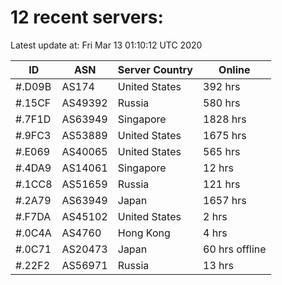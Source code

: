 # 12 recent servers:

Latest update at: Fri Mar 13 01:10:12 UTC 2020

| ID | ASN | Server Country | Online |
| -- | --- | -------------- | ------ |
| #.D09B | AS174 | United States | 392 hrs |
| #.15CF | AS49392 | Russia | 580 hrs |
| #.7F1D | AS63949 | Singapore | 1828 hrs |
| #.9FC3 | AS53889 | United States | 1675 hrs |
| #.E069 | AS40065 | United States | 565 hrs |
| #.4DA9 | AS14061 | Singapore | 12 hrs |
| #.1CC8 | AS51659 | Russia | 121 hrs |
| #.2A79 | AS63949 | Japan | 1657 hrs |
| #.F7DA | AS45102 | United States | 2 hrs |
| #.0C4A | AS4760 | Hong Kong | 4 hrs |
| #.0C71 | AS20473 | Japan | 60 hrs offline |
| #.22F2 | AS56971 | Russia | 13 hrs |

